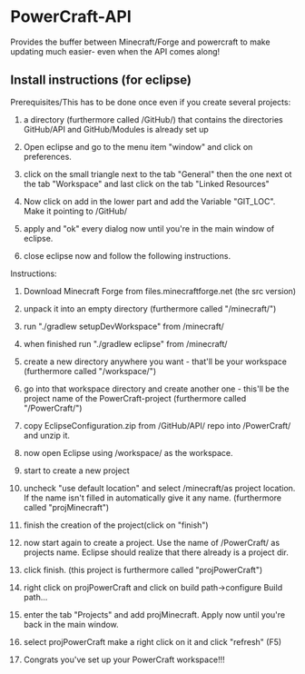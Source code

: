 PowerCraft-API
===============

Provides the buffer between Minecraft/Forge and powercraft to make updating much
easier- even when the API comes along!


Install instructions (for eclipse)
--------------------
Prerequisites/This has to be done once even if you create several projects:

1. a directory (furthermore called /GitHub/) that contains the directories GitHub/API and GitHub/Modules is already set up

2. Open eclipse and go to the menu item "window" and click on preferences.

3. click on the small triangle next to the tab "General" then the one next ot the tab "Workspace" and last click on the tab "Linked Resources"

4. Now click on add in the lower part and add the Variable "GIT_LOC". Make it pointing to /GitHub/

5. apply and "ok" every dialog now until you're in the main window of eclipse.

6. close eclipse now and follow the following instructions.

Instructions:

1. Download Minecraft Forge from files.minecraftforge.net (the src version)

2. unpack it into an empty directory (furthermore called "/minecraft/")

3. run "./gradlew setupDevWorkspace" from /minecraft/

4. when finished run "./gradlew eclipse" from /minecraft/

5. create a new directory anywhere you want - that'll be your workspace (furthermore called "/workspace/")

6. go into that workspace directory and create another one - this'll be the project name of the PowerCraft-project (furthermore called "/PowerCraft/")

7. copy EclipseConfiguration.zip from /GitHub/API/ repo into /PowerCraft/ and unzip it.

8. now open Eclipse using /workspace/ as the workspace.

9. start to create a new project

10. uncheck "use default location" and select /minecraft/as project location. If the name isn't filled in automatically give it any name. (furthermore called "projMinecraft")

11. finish the creation of the project(click on "finish")

12. now start again to create a project. Use the name of /PowerCraft/ as projects name. Eclipse should realize that there already is a project dir.

13. click finish. (this project is furthermore called "projPowerCraft")

14. right click on projPowerCraft and click on build path->configure Build path...

15. enter the tab "Projects" and add projMinecraft. Apply now until you're back in the main window.

20. select projPowerCraft make a right click on it and click "refresh" (F5)

21. Congrats you've set up your PowerCraft workspace!!!